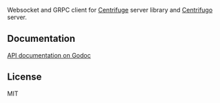 Websocket and GRPC client for [Centrifuge](https://github.com/centrifugal/centrifuge) server library and [Centrifugo](https://github.com/centrifugal/centrifugo) server. 

Documentation
-------------

[API documentation on Godoc](https://godoc.org/github.com/centrifugal/centrifuge-go)

License
-------

MIT
